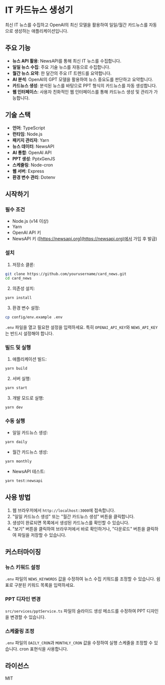 # IT 카드뉴스 생성기

최신 IT 뉴스를 수집하고 OpenAI의 최신 모델을 활용하여 일일/월간 카드뉴스를 자동으로 생성하는 애플리케이션입니다.

## 주요 기능

- **뉴스 API 활용**: NewsAPI를 통해 최신 IT 뉴스를 수집합니다.
- **일일 뉴스 수집**: 주요 기술 뉴스를 자동으로 수집합니다.
- **월간 뉴스 요약**: 한 달간의 주요 IT 트렌드를 요약합니다.
- **AI 분석**: OpenAI의 GPT 모델을 활용하여 뉴스 중요도를 판단하고 요약합니다.
- **카드뉴스 생성**: 분석된 뉴스를 바탕으로 PPT 형식의 카드뉴스를 자동 생성합니다.
- **웹 인터페이스**: 사용자 친화적인 웹 인터페이스를 통해 카드뉴스 생성 및 관리가 가능합니다.

## 기술 스택

- **언어**: TypeScript
- **런타임**: Node.js
- **패키지 관리자**: Yarn
- **뉴스 데이터**: NewsAPI
- **AI 통합**: OpenAI API
- **PPT 생성**: PptxGenJS
- **스케줄링**: Node-cron
- **웹 서버**: Express
- **환경 변수 관리**: Dotenv

## 시작하기

### 필수 조건

- Node.js (v14 이상)
- Yarn
- OpenAI API 키
- NewsAPI 키 ([https://newsapi.org](https://newsapi.org)에서 가입 후 발급)

### 설치

1. 저장소 클론:
```bash
git clone https://github.com/yourusername/card_news.git
cd card_news
```

2. 의존성 설치:
```bash
yarn install
```

3. 환경 변수 설정:
```bash
cp config/env.example .env
```
`.env` 파일을 열고 필요한 설정을 입력하세요. 특히 `OPENAI_API_KEY`와 `NEWS_API_KEY`는 반드시 설정해야 합니다.

### 빌드 및 실행

1. 애플리케이션 빌드:
```bash
yarn build
```

2. 서버 실행:
```bash
yarn start
```

3. 개발 모드로 실행:
```bash
yarn dev
```

### 수동 실행

- 일일 카드뉴스 생성:
```bash
yarn daily
```

- 월간 카드뉴스 생성:
```bash
yarn monthly
```

- NewsAPI 테스트:
```bash
yarn test:newsapi
```

## 사용 방법

1. 웹 브라우저에서 `http://localhost:3000`에 접속합니다.
2. "일일 카드뉴스 생성" 또는 "월간 카드뉴스 생성" 버튼을 클릭합니다.
3. 생성이 완료되면 목록에서 생성된 카드뉴스를 확인할 수 있습니다.
4. "보기" 버튼을 클릭하여 브라우저에서 바로 확인하거나, "다운로드" 버튼을 클릭하여 파일을 저장할 수 있습니다.

## 커스터마이징

### 뉴스 키워드 설정

`.env` 파일의 `NEWS_KEYWORDS` 값을 수정하여 뉴스 수집 키워드를 조정할 수 있습니다. 쉼표로 구분된 키워드 목록을 입력하세요.

### PPT 디자인 변경

`src/services/pptService.ts` 파일의 슬라이드 생성 메소드를 수정하여 PPT 디자인을 변경할 수 있습니다.

### 스케줄링 조정

`.env` 파일의 `DAILY_CRON`과 `MONTHLY_CRON` 값을 수정하여 실행 스케줄을 조정할 수 있습니다. cron 표현식을 사용합니다.

## 라이선스

MIT

